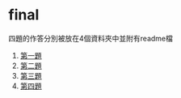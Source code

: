 # **final** #

四題的作答分別被放在4個資料夾中並附有readme檔
1. [第一題](https://github.com/Noircoda/algorithm_final/blob/main/1)
2. [第二題](https://github.com/Noircoda/algorithm_final/blob/main/2)
3. [第三題](https://github.com/Noircoda/algorithm_final/blob/main/3)
4. [第四題](https://github.com/Noircoda/algorithm_final/blob/main/4)